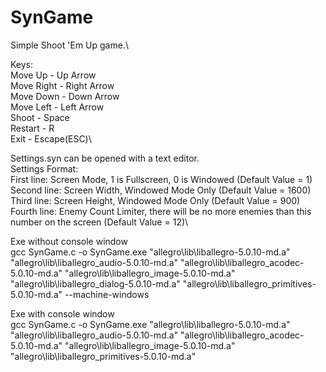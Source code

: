 # SynGame
Simple Shoot 'Em Up game.\

Keys:\
Move Up - Up Arrow\
Move Right - Right Arrow\
Move Down - Down Arrow\
Move Left - Left Arrow\
Shoot - Space\
Restart - R\
Exit - Escape(ESC)\

Settings.syn can be opened with a text editor.\
Settings Format:\
First line: Screen Mode, 1 is Fullscreen, 0 is Windowed (Default Value = 1)\
Second line: Screen Width, Windowed Mode Only (Default Value = 1600)\
Third line: Screen Height, Windowed Mode Only (Default Value = 900)\
Fourth line: Enemy Count Limiter, there will be no more enemies than this number on the screen (Default Value = 12)\

Exe without console window\
gcc SynGame.c -o SynGame.exe "allegro\lib\liballegro-5.0.10-md.a" "allegro\lib\liballegro_audio-5.0.10-md.a" "allegro\lib\liballegro_acodec-5.0.10-md.a" "allegro\lib\liballegro_image-5.0.10-md.a" "allegro\lib\liballegro_dialog-5.0.10-md.a" "allegro\lib\liballegro_primitives-5.0.10-md.a" --machine-windows

Exe with console window\
gcc SynGame.c -o SynGame.exe "allegro\lib\liballegro-5.0.10-md.a" "allegro\lib\liballegro_audio-5.0.10-md.a" "allegro\lib\liballegro_acodec-5.0.10-md.a" "allegro\lib\liballegro_image-5.0.10-md.a" "allegro\lib\liballegro_primitives-5.0.10-md.a"